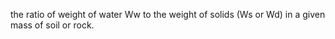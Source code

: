 the ratio of weight of water Ww to the weight of solids (Ws or Wd) in a given mass of soil or rock.
